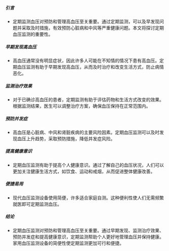 ##### 引言
* 定期监测血压对预防和管理高血压至关重要。通过定期监测，可以及早发现问题并采取及时措施，有效预防心脏病和中风等严重健康问题。本文将探讨定期血压监测的重要性。

##### 早期发现高血压
* 高血压通常没有明显症状，因此许多人可能在不知情的情况下患有高血压。定期血压监测有助于早期发现高血压，从而及时治疗和改变生活方式，防止病情恶化。

##### 监测治疗效果
* 对于已确诊高血压的患者，定期监测有助于评估药物和生活方式改变的效果。根据监测结果，医生可以调整治疗方案，确保血压保持在正常范围内。

##### 预防并发症
* 高血压是心脏病、中风和肾脏疾病的主要风险因素。定期血压监测可以及时发现血压上升趋势，采取预防措施，降低并发症风险。

##### 提高健康意识
* 定期血压监测有助于提高个人健康意识。通过了解自己的血压状况，人们可以更加关注健康生活方式，如饮食、运动和戒烟，从而促进整体健康改善。

##### 便捷易用
* 现代血压监测设备使用简便，许多适合家庭自测。这种便利性使人们无需频繁就医即可定期监测血压。

##### 结论
* 定期血压监测对预防和管理高血压至关重要。通过早期发现、监测治疗效果、预防并发症和提高健康意识，定期监测帮助个人更好地管理血压并保持健康。家用血压监测设备的简便性使定期监测更加可行和便捷。